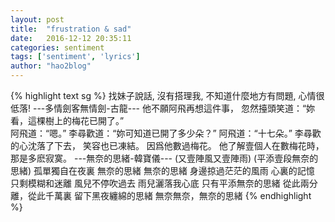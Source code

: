 ```yaml
---
layout: post
title:  "frustration & sad"
date:   2016-12-12 20:35:11
categories: sentiment
tags: ['sentiment', 'lyrics']
author: "hao2blog"
---
```

{% highlight text sg %}
找妹子說話, 沒有搭理我, 不知道什麼地方有問題, 心情很低落!
---多情劍客無情劍-古龍---
他不願阿飛再想這件事，
忽然擡頭笑道：“妳看，這棵樹上的梅花已開了。”  
阿飛道：“嗯。” 
李尋歡道：“妳可知道已開了多少朵？”
阿飛道：“十七朵。”
李尋歡的心沈落了下去，
笑容也已凍結。
因爲他數過梅花。
他了解壹個人在數梅花時，
那是多麽寂寞。
---無奈的思緒-韓寶儀---
(又壹陣風又壹陣雨)
(平添壹段無奈的思緒)
孤單獨自在夜裏
無奈的思緒
無奈的思緒
身邊掠過茫茫的風雨
心裏的記憶
只剩模糊和迷離
風兒不停吹過去
雨兒灑落我心底
只有平添無奈的思緒
從此兩分離，從此千萬裏
留下黑夜纏綿的思緒
無奈無奈，無奈的思緒
{% endhighlight %}